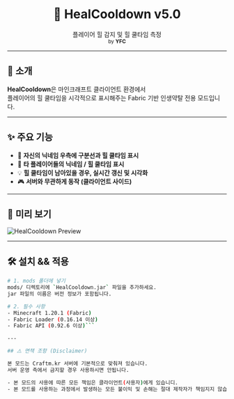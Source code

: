 <h1 align="center">💜 HealCooldown v5.0</h1>
<p align="center">
  플레이어 힐 감지 및 힐 쿨타임 측정<br>
  <sub>by <strong>YFC</strong></sub>
</p>

---

## 📌 소개

**HealCooldown**은 마인크래프트 클라이언트 환경에서  
플레이어의 힐 쿨타임을 시각적으로 표시해주는 Fabric 기반 인생약탈 전용 모드입니다.

---

## ✨ 주요 기능

- 🎯 **자신의 닉네임 우측에 구분선과 힐 쿨타임 표시**
- 👀 **타 플레이어들의 닉네임 / 힐 쿨타임 표시**
- 💡 **힐 쿨타임이 남아있을 경우, 실시간 갱신 및 시각화**
- 🎮 **서버와 무관하게 동작 (클라이언트 사이드)**

---

## 📸 미리 보기

![HealCooldown Preview](https://i.ibb.co/nqc2cYW1/2025-07-16-184614.png)

---

## 🛠️ 설치 && 적용

```bash
# 1. mods 폴더에 넣기
mods/ 디렉토리에 `HealCooldown.jar` 파일을 추가하세요.
jar 파일의 이름은 버전 정보가 포함됩니다.

# 2. 필수 사항
- Minecraft 1.20.1 (Fabric)
- Fabric Loader (0.16.14 이상)
- Fabric API (0.92.6 이상)```

---

## ⚠️ 면책 조항 (Disclaimer)

본 모드는 Craftm.kr 서버에 기본적으로 맞춰져 있습니다.
서버 운영 측에서 금지할 경우 사용하시면 안됩니다.

- 본 모드의 사용에 따른 모든 책임은 클라이언트(사용자)에게 있습니디.
- 본 모드를 사용하는 과정에서 발생하는 모든 불이익 및 손해는 절대 제작자가 책임지지 않습니다.